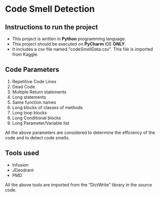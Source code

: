 # Code Smell Detection

## Instructions to run the project
- This project is written in **Python** programming language.
- This project should be executed on **PyCharm** IDE **ONLY**.
- It includes a csv file named "codeSmellData.csv". This file is imported from Kaggle.

## Code Parameters
1.	Repetitive Code Lines
2.	Dead Code
3.	Multiple Return statements
4.	Long statements
5.	Same function names
6.	Long blocks of classes of methods
7.	Long loop blocks
8.	Long Conditional blocks
9.	Long Parameter/Variable list

All the above parameters are considered to determine the efficiency of the code and to detect code smells.

## Tools used
- Infusion
- JDeodrant
- PMD

All the above tools are imported from the “DictWrite” library in the source code.

